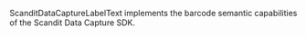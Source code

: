 ScanditDataCaptureLabelText implements the barcode semantic capabilities of the Scandit Data Capture SDK.